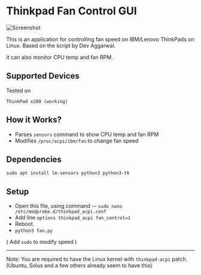 # Thinkpad Fan Control GUI

![Screenshot](https://imgur.com/a/J9U3Lc9)

This is an application for controlling fan speed on IBM/Lenovo ThinkPads on Linux. Based on the script by Dev Aggarwal.

It can also monitor CPU temp and fan RPM. 

## Supported Devices
Tested on
```
ThinkPad x280 (working)
```

## How it Works?
 + Parses `sensors` command to show CPU temp and fan RPM
 + Modifies `/proc/acpi/ibm/fan` to change fan speed

## Dependencies
`sudo apt install lm-sensors python3 python3-tk`

## Setup
+ Open this file, using command -- `sudo nano /etc/modprobe.d/thinkpad_acpi.conf` 
+ Add line `options thinkpad_acpi fan_control=1`
+ Reboot. 
+ `python3 fan.py`

( Add `sudo` to modify speed )

---

Note: You are required to have the Linux kernel with `thinkpad-acpi` patch. (Ubuntu, Solus and a few others already seem to have this)
